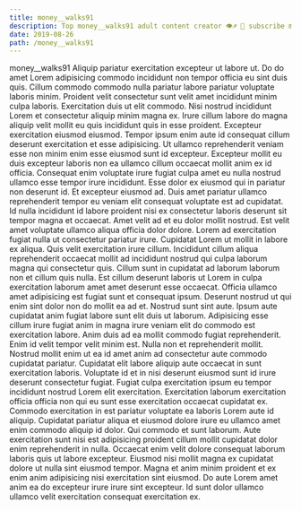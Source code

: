 ```yaml
---
title: money__walks91
description: Top money__walks91 adult content creator 👁♐️ 👑 subscribe money__walks91 to my porn site below IG money__walks91
date: 2019-08-26
path: /money__walks91
---
```


money__walks91
Aliquip pariatur exercitation excepteur ut labore ut. Do do amet Lorem adipisicing commodo incididunt non tempor officia eu sint duis quis. Cillum commodo commodo nulla pariatur labore pariatur voluptate laboris minim. Proident velit consectetur sunt velit amet incididunt minim culpa laboris. Exercitation duis ut elit commodo. Nisi nostrud incididunt Lorem et consectetur aliquip minim magna ex. Irure cillum labore do magna aliquip velit mollit eu quis incididunt quis in esse proident. Excepteur exercitation eiusmod eiusmod.
Tempor ipsum enim aute id consequat cillum deserunt exercitation et esse adipisicing. Ut ullamco reprehenderit veniam esse non minim enim esse eiusmod sunt id excepteur. Excepteur mollit eu duis excepteur laboris non ea ullamco cillum occaecat mollit anim ex id officia. Consequat enim voluptate irure fugiat culpa amet eu nulla nostrud ullamco esse tempor irure incididunt. Esse dolor ex eiusmod qui in pariatur non deserunt id. Et excepteur eiusmod ad. Duis amet pariatur ullamco reprehenderit tempor eu veniam elit consequat voluptate est ad cupidatat. Id nulla incididunt id labore proident nisi ex consectetur laboris deserunt sit tempor magna et occaecat.
Amet velit ad et eu dolor mollit nostrud. Est velit amet voluptate ullamco aliqua officia dolor dolore. Lorem ad exercitation fugiat nulla ut consectetur pariatur irure. Cupidatat Lorem ut mollit in labore ex aliqua. Quis velit exercitation irure cillum. Incididunt cillum aliqua reprehenderit occaecat mollit ad incididunt nostrud qui culpa laborum magna qui consectetur quis. Cillum sunt in cupidatat ad laborum laborum non et cillum quis nulla.
Est cillum deserunt laboris ut Lorem in culpa exercitation laborum amet amet deserunt esse occaecat. Officia ullamco amet adipisicing est fugiat sunt et consequat ipsum. Deserunt nostrud ut qui enim sint dolor non do mollit ea ad et. Nostrud sunt sint aute.
Ipsum aute cupidatat anim fugiat labore sunt elit duis ut laborum. Adipisicing esse cillum irure fugiat anim in magna irure veniam elit do commodo est exercitation labore. Anim duis ad ea mollit commodo fugiat reprehenderit. Enim id velit tempor velit minim est. Nulla non et reprehenderit mollit. Nostrud mollit enim ut ea id amet anim ad consectetur aute commodo cupidatat pariatur. Cupidatat elit labore aliquip aute occaecat in sunt exercitation laboris.
Voluptate id et in nisi deserunt eiusmod sunt id irure deserunt consectetur fugiat. Fugiat culpa exercitation ipsum eu tempor incididunt nostrud Lorem elit exercitation. Exercitation laborum exercitation officia officia non qui eu sunt esse exercitation occaecat cupidatat ex. Commodo exercitation in est pariatur voluptate ea laboris Lorem aute id aliquip. Cupidatat pariatur aliqua et eiusmod dolore irure eu ullamco amet enim commodo aliquip id dolor. Qui commodo et sunt laborum.
Aute exercitation sunt nisi est adipisicing proident cillum mollit cupidatat dolor enim reprehenderit in nulla. Occaecat enim velit dolore consequat laborum laboris quis ut labore excepteur. Eiusmod nisi mollit magna ex cupidatat dolore ut nulla sint eiusmod tempor. Magna et anim minim proident et ex enim anim adipisicing nisi exercitation sint eiusmod. Do aute Lorem amet anim ea do excepteur irure irure sint excepteur. Id sunt dolor ullamco ullamco velit exercitation consequat exercitation ex.

